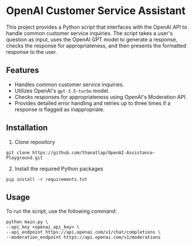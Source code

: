 
# OpenAI Customer Service Assistant
This project provides a Python script that interfaces with the OpenAI API to handle common customer service inquiries. The script takes a user's question as input, uses the OpenAI GPT model to generate a response, checks the response for appropriateness, and then presents the formatted response to the user.

## Features
- Handles common customer service inquiries.
- Utilizes OpenAI's `gpt-3.5-turbo` model.
- Checks responses for appropriateness using OpenAI's Moderation API.
- Provides detailed error handling and retries up to three times if a response is flagged as inappropriate.

## Installation
1. Clone repository
```shell
git clone https://github.com/thanatlap/OpenAI-Assistance-Playground.git
```
2. Install the required Python packages
```shell
pip install -r requirements.txt
```

## Usage
To run the script, use the following command:
```shell
python main.py \
--api_key <openai_api_key> \
--api_endpoint https://api.openai.com/v1/chat/completions \
--moderation_endpoint https://api.openai.com/v1/moderations
```